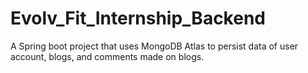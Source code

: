 # Evolv_Fit_Internship_Backend
A Spring boot project that uses MongoDB Atlas to persist data of user account, blogs, and comments made on blogs.
